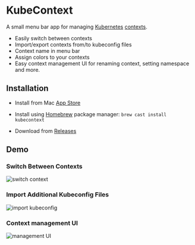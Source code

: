 # KubeContext

A small menu bar app for managing [Kubernetes](https://kubernetes.io) [contexts](https://kubernetes.io/docs/tasks/access-application-cluster/configure-access-multiple-clusters).

- Easily switch between contexts
- Import/export contexts from/to kubeconfig files
- Context name in menu bar
- Assign colors to your contexts
- Easy context management UI for renaming context, setting namespace and more.

## Installation

- Install from Mac [App Store](https://itunes.apple.com/us/app/kubecontext/id1438838068?ls=1&mt=12)

- Install using [Homebrew](https://brew.sh/) package manager: `brew cast install kubecontext`

- Download from [Releases](https://github.com/turkenh/KubeContext/releases)

## Demo

### Switch Between Contexts

![switch context](Image/demo1.gif?raw=true "")

### Import Additional Kubeconfig Files

![import kubeconfig](Image/demo2.gif?raw=true "")

### Context management UI

![management UI](Image/demo3.gif?raw=true "")
